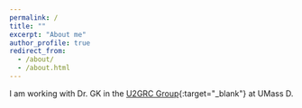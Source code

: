 ```yaml
---
permalink: /
title: ""
excerpt: "About me"
author_profile: true
redirect_from: 
  - /about/
  - /about.html
---
```


I am working with Dr. GK in the [U2GRC Group](https://web.uri.edu/gravity){:target="_blank"} at UMass D.

